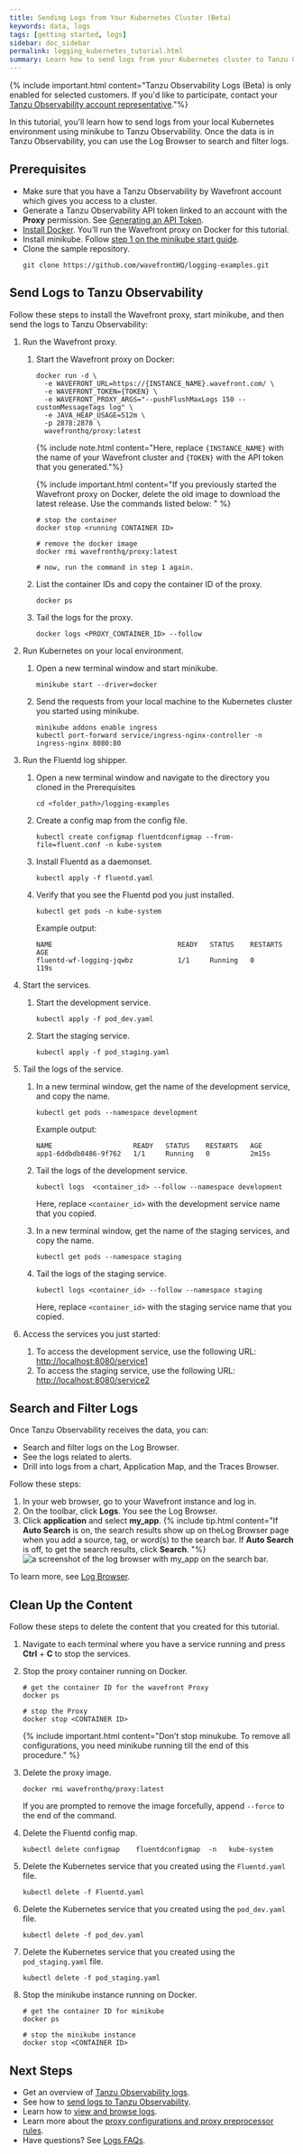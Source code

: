 ```yaml
---
title: Sending Logs from Your Kubernetes Cluster (Beta)
keywords: data, logs
tags: [getting started, logs]
sidebar: doc_sidebar
permalink: logging_kubernetes_tutorial.html
summary: Learn how to send logs from your Kubernetes cluster to Tanzu Observability
---
```


{% include important.html content="Tanzu Observability Logs (Beta) is only enabled for selected customers. If you'd like to participate, contact your [Tanzu Observability account representative](wavefront_support_feedback.html#support)."%}

In this tutorial, you'll learn how to send logs from your local Kubernetes environment using minikube to Tanzu Observability. Once the data is in Tanzu Observability, you can use the Log Browser to search and filter logs.

## Prerequisites

* Make sure that you have a Tanzu Observability by Wavefront account which gives you access to a cluster. 
  <!--If you don’t have a cluster, [sign up for a free trial](https://tanzu.vmware.com/observability-trial).-->
* Generate a Tanzu Observability API token linked to an account with the **Proxy** permission. See [Generating an API Token](wavefront_api.html#generating-an-api-token).
* [Install Docker](https://docs.docker.com/get-docker/). You’ll run the Wavefront proxy on Docker for this tutorial.
* Install minikube. Follow [step 1 on the minikube start guide](https://minikube.sigs.k8s.io/docs/start/).
* Clone the sample repository.
    ```
    git clone https://github.com/wavefrontHQ/logging-examples.git
    ```

<!-- * Whitelist the VMware domain (`*.vmware.com`).
  Tanzu Observability uses the VMware log server as part of its architecture. Therefore, to send your log data successfully, you need to whitelist the VMware domain. -->

## Send Logs to Tanzu Observability

Follow these steps to install the Wavefront proxy, start minikube, and then send the logs to Tanzu Observability:

1. Run the Wavefront proxy.
    1. Start the Wavefront proxy on Docker: 
        ```
        docker run -d \
          -e WAVEFRONT_URL=https://{INSTANCE_NAME}.wavefront.com/ \
          -e WAVEFRONT_TOKEN={TOKEN} \
          -e WAVEFRONT_PROXY_ARGS="--pushFlushMaxLogs 150 --customMessageTags log" \
          -e JAVA_HEAP_USAGE=512m \
          -p 2878:2878 \
          wavefronthq/proxy:latest
        ```

        {% include note.html content="Here, replace `{INSTANCE_NAME}` with the name of your Wavefront cluster and {`TOKEN}` with the  API token that you generated."%}
        
        {% include important.html content="If you previously started the Wavefront proxy on Docker, delete the old image to download the latest release. Use the commands listed below: " %}
        ```
        # stop the container
        docker stop <running CONTAINER ID>
        
        # remove the docker image
        docker rmi wavefronthq/proxy:latest
        
        # now, run the command in step 1 again.
        ```

    1. List the container IDs and copy the container ID of the proxy.
        ```
        docker ps
        ```
    1. Tail the logs for the proxy.
        ```
        docker logs <PROXY_CONTAINER_ID> --follow
        ```
1. Run Kubernetes on your local environment.
    1. Open a new terminal window and start minikube.
        ```
        minikube start --driver=docker
        ```
        
    1. Send the requests from your local machine to the Kubernetes cluster you started using minikube.
        ```
        minikube addons enable ingress
        kubectl port-forward service/ingress-nginx-controller -n ingress-nginx 8080:80
        ```
1. Run the Fluentd log shipper.
    1. Open a new terminal window and navigate to the directory you cloned in the Prerequisites
        ```
        cd <folder_path>/logging-examples
        ```
    1. Create a config map from the config file.
        ```
        kubectl create configmap fluentdconfigmap --from-file=fluent.conf -n kube-system
        ```
    1. Install Fluentd as a daemonset.
        ```
        kubectl apply -f fluentd.yaml
        ```
    1. Verify that you see the Fluentd pod you just installed.
        ```
        kubectl get pods -n kube-system
        ```
        Example output:
        ```
        NAME                               READY   STATUS    RESTARTS        AGE
        fluentd-wf-logging-jqwbz           1/1     Running   0               119s
        ```
1. Start the services.
    1. Start the development service.
        ```
        kubectl apply -f pod_dev.yaml
        ```
    
    1. Start the staging service.
        ```
        kubectl apply -f pod_staging.yaml
        ```
1. Tail the logs of the service.
    1. In a new terminal window, get the name of the development service, and copy the name.
        ```
        kubectl get pods --namespace development
        ```
        Example output:
        ```
        NAME                    READY   STATUS    RESTARTS   AGE
        app1-6ddbdb8486-9f762   1/1     Running   0          2m15s
        ```
        
    1. Tail the logs of the development service. 
        ```
        kubectl logs  <container_id> --follow --namespace development
        ```
        Here, replace `<container_id>` with the development service name that you copied.
        
    1. In a new terminal window, get the name of the staging services, and copy the name.
        ```
        kubectl get pods --namespace staging
        ```
    1. Tail the logs of the staging service.
        ```
        kubectl logs <container_id> --follow --namespace staging
        ```
        Here, replace `<container_id>` with the staging service name that you copied.
        
1. Access the services you just started:
    1. To access the development service, use the following URL: [http://localhost:8080/service1](http://localhost:8080/service1)
    1. To access the staging service, use the following URL: [http://localhost:8080/service2](http://localhost:8080/service2)
    
## Search and Filter Logs 

Once Tanzu Observability receives the data, you can:
* Search and filter logs on the Log Browser.
* See the logs related to alerts.
* Drill into logs from a chart, Application Map, and the Traces Browser.

Follow these steps:
1. In your web browser, go to your Wavefront instance and log in.
1. On the toolbar, click **Logs**. You see the Log Browser.
1. Click **application** and select **my_app**. 
    {% include tip.html content="If **Auto Search** is on, the search results show up on theLog Browser page when you add a source, tag, or word(s) to the search bar. If **Auto Search** is off, to get the search results, click **Search**. "%}
    ![a screenshot of the log browser with my_app on the search bar.](images/logging_kubernetes_tutorial_search.png)

To learn more, see [Log Browser](logging_log_browser.html).

## Clean Up the Content

Follow these steps to delete the content that you created for this tutorial.

1. Navigate to each terminal where you have a service running and press **Ctrl** + **C** to stop the services.

1. Stop the proxy container running on Docker.
    ```
    # get the container ID for the wavefront Proxy
    docker ps
    
    # stop the Proxy
    docker stop <CONTAINER ID>
    ```
    {% include important.html content="Don’t stop minukube. To remove all configurations, you need minikube running till the end of this procedure." %}
1. Delete the proxy image. 
    ```
    docker rmi wavefronthq/proxy:latest
    ```
    If you are prompted to remove the image forcefully, append `--force` to the end of the command.

1. Delete the Fluentd config map.

    ```
    kubectl delete configmap    fluentdconfigmap  -n   kube-system
    ```
    
1. Delete the Kubernetes service that you created using the `Fluentd.yaml` file.
    ```
    kubectl delete -f Fluentd.yaml
    ```

1. Delete the Kubernetes service that you created using the `pod_dev.yaml` file.
    ```
    kubectl delete -f pod_dev.yaml
    ```

1. Delete the Kubernetes service that you created using the `pod_staging.yaml` file.
    ```
    kubectl delete -f pod_staging.yaml
    ```
    
1. Stop the minikube instance running on Docker.
    ```
    # get the container ID for minikube
    docker ps
    
    # stop the minikube instance
    docker stop <CONTAINER ID>
    ```

## Next Steps

* Get an overview of [Tanzu Observability logs](logging_overview.html).
* See how to [send logs to Tanzu Observability](logging_send_logs.html).
* Learn how to [view and browse logs](logging_log_browser.html).
* Learn more about the [proxy configurations and proxy preprocessor rules](logging_proxy_configurations.html).
* Have questions? See [Logs FAQs](logging_faq.html).

